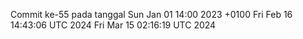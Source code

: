 Commit ke-55 pada tanggal Sun Jan 01 14:00 2023 +0100
Fri Feb 16 14:43:06 UTC 2024
Fri Mar 15 02:16:19 UTC 2024
